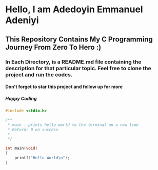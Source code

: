 # Hello, I am Adedoyin Emmanuel Adeniyi

## This Repository Contains My C Programming Journey From Zero To Hero :)

### In Each Directory, is a README.md file containing the description for that particular topic. Feel free to clone the project and run the codes. 

#### Don't forget to star this project and follow up for more

##### Happy Coding

```c
#include <stdio.h>

/**
 * main - prints hello world to the terminal on a new line
 * Return: 0 on success
 *
 */

int main(void)
{
    printf("Hello World\n");
}
```
